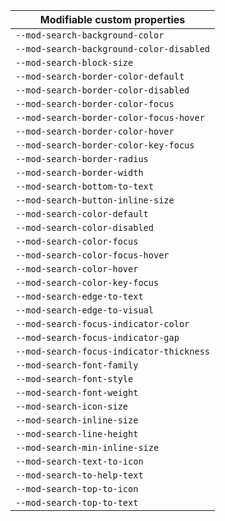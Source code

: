 | Modifiable custom properties             |
| ---------------------------------------- |
| `--mod-search-background-color`          |
| `--mod-search-background-color-disabled` |
| `--mod-search-block-size`                |
| `--mod-search-border-color-default`      |
| `--mod-search-border-color-disabled`     |
| `--mod-search-border-color-focus`        |
| `--mod-search-border-color-focus-hover`  |
| `--mod-search-border-color-hover`        |
| `--mod-search-border-color-key-focus`    |
| `--mod-search-border-radius`             |
| `--mod-search-border-width`              |
| `--mod-search-bottom-to-text`            |
| `--mod-search-button-inline-size`        |
| `--mod-search-color-default`             |
| `--mod-search-color-disabled`            |
| `--mod-search-color-focus`               |
| `--mod-search-color-focus-hover`         |
| `--mod-search-color-hover`               |
| `--mod-search-color-key-focus`           |
| `--mod-search-edge-to-text`              |
| `--mod-search-edge-to-visual`            |
| `--mod-search-focus-indicator-color`     |
| `--mod-search-focus-indicator-gap`       |
| `--mod-search-focus-indicator-thickness` |
| `--mod-search-font-family`               |
| `--mod-search-font-style`                |
| `--mod-search-font-weight`               |
| `--mod-search-icon-size`                 |
| `--mod-search-inline-size`               |
| `--mod-search-line-height`               |
| `--mod-search-min-inline-size`           |
| `--mod-search-text-to-icon`              |
| `--mod-search-to-help-text`              |
| `--mod-search-top-to-icon`               |
| `--mod-search-top-to-text`               |
